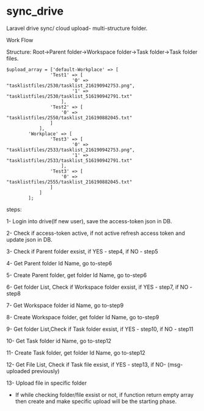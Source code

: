 # sync_drive
Laravel drive sync/ cloud upload- multi-structure folder.


Work Flow

Structure:
Root->Parent folder->Workspace folder->Task folder->Task folder files.


	$upload_array = ['default-Workplace' => [
					'Test1' => [
							'0' => "tasklistfiles/2530/tasklist_216190942753.png",
							'1' => "tasklistfiles/2530/tasklist_516190942791.txt"
						],
					'Test2' => [
						'0' => "tasklistfiles/2550/tasklist_216190882045.txt"
					]
				],
			'Workplace' => [
					'Test3' => [
							'0' => "tasklistfiles/2533/tasklist_216190942753.png",
							'1' => "tasklistfiles/2533/tasklist_516190942791.txt"
						],
					'Test3' => [
						'0' => "tasklistfiles/2555/tasklist_216190882045.txt"
					]
				]
			];
      

steps:

1- Login into drive(If new user), save the access-token json in DB. 

2- Check if access-token active, if not active refresh access token and update json in DB.

3- Check if Parent folder exsist, if YES - step4, if NO - step5

4- Get Parent folder Id Name, go to-step6

5- Create Parent folder, get folder Id Name, go to-step6

6- Get folder List, Check if Workspace folder exsist, if YES - step7, if NO - step8

7- Get Workspace folder id Name, go to-step9

8- Create Workspace folder, get folder Id Name, go to-step9

9- Get folder List,Check if Task folder exsist, if YES - step10, if NO - step11

10- Get Task folder id Name, go to-step12

11- Create Task folder, get folder Id Name, go to-step12

12- Get File List, Check if Task file exsist, if YES - step13, if NO- (msg-uploaded previously)

13- Upload file in specific folder

 * If while checking folder/file exsist or not, if function return empty array then create
  and make specific upload will be the starting phase. 
  
  



    
  
